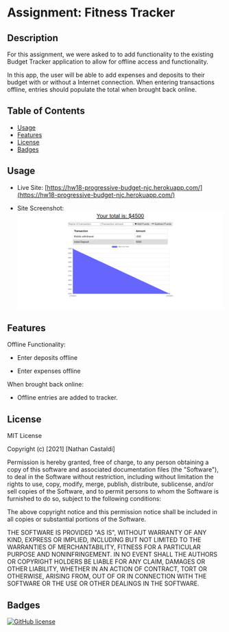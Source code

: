 # Assignment: Fitness Tracker

## Description

For this assignment, we were asked to to add functionality to the existing Budget Tracker application to allow for offline access and functionality.

In this app, the user will be able to add expenses and deposits to their budget with or without a Internet connection. When entering transactions offline, entries should populate the total when brought back online.

## Table of Contents

- [Usage](#usage)
- [Features](#features)
- [License](#license)
- [Badges](#badges)

## Usage

- Live Site: [https://hw18-progressive-budget-njc.herokuapp.com/](https://hw18-progressive-budget-njc.herokuapp.com/)

- Site Screenshot:![./public/images/site-screenshot.png](./public/images/site-screenshot.png)

## Features

Offline Functionality:

  * Enter deposits offline

  * Enter expenses offline

When brought back online:

  * Offline entries are added to tracker.

## License

MIT License

Copyright (c) [2021] [Nathan Castaldi]

Permission is hereby granted, free of charge, to any person obtaining a copy
of this software and associated documentation files (the "Software"), to deal
in the Software without restriction, including without limitation the rights
to use, copy, modify, merge, publish, distribute, sublicense, and/or sell
copies of the Software, and to permit persons to whom the Software is
furnished to do so, subject to the following conditions:

The above copyright notice and this permission notice shall be included in all
copies or substantial portions of the Software.

THE SOFTWARE IS PROVIDED "AS IS", WITHOUT WARRANTY OF ANY KIND, EXPRESS OR
IMPLIED, INCLUDING BUT NOT LIMITED TO THE WARRANTIES OF MERCHANTABILITY,
FITNESS FOR A PARTICULAR PURPOSE AND NONINFRINGEMENT. IN NO EVENT SHALL THE
AUTHORS OR COPYRIGHT HOLDERS BE LIABLE FOR ANY CLAIM, DAMAGES OR OTHER
LIABILITY, WHETHER IN AN ACTION OF CONTRACT, TORT OR OTHERWISE, ARISING FROM,
OUT OF OR IN CONNECTION WITH THE SOFTWARE OR THE USE OR OTHER DEALINGS IN THE
SOFTWARE.

## Badges

[![GitHub license](https://img.shields.io/github/license/ncastaldi/hw18-progressive-budget?style=for-the-badge)](https://github.com/ncastaldi/hw18-progressive-budget/blob/main/LICENSE)